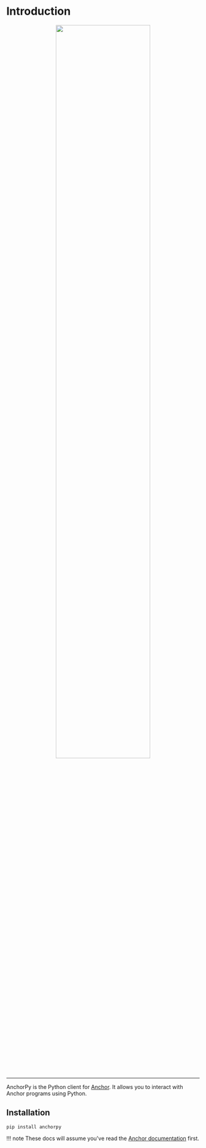 # Introduction
<div align="center">
    <img src="https://raw.githubusercontent.com/kevinheavey/anchorpy/main/docs/img/logo.png" width="70%" height="70%">
</div>

---

AnchorPy is the Python client for [Anchor](https://github.com/project-serum/anchor). It allows you to interact with Anchor programs using Python.

## Installation

```shell
pip install anchorpy
```


!!! note
    These docs will assume you've read the [Anchor documentation](https://project-serum.github.io/anchor/tutorials/tutorial-0.html) first.
